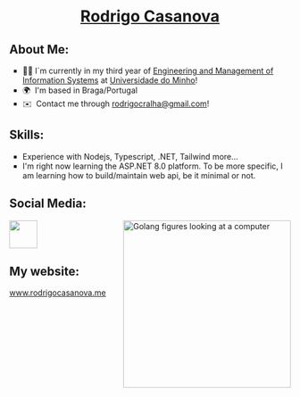 <h1 align="center"><strong><a href="https://www.linkedin.com/in/casanovarodrigo/" target="_blank" rel="external">Rodrigo Casanova</a></strong></h1>

<h2>About Me:</h2>

<ul type="square">
  <li>👨‍🎓  I´m currently in my third year of <ins>Engineering and Management of Information Systems</ins> at <a href="https://www.uminho.pt/EN" rel="external" traget="_blank">Universidade do Minho</a>!</li>
  <li>🌍  I'm based in Braga/Portugal </li>
  <li>✉️  Contact me through <a href = "mailto:rodrigocralha@gmail.com">rodrigocralha@gmail.com</a>!</li>
</ul>

<h2>Skills:</h2>
<ul type="square">
  <li>Experience with Nodejs, Typescript, .NET, Tailwind more...</li>
  <li>I'm right now learning the ASP.NET 8.0 platform. To be more specific, I am learning how to build/maintain web api, be it minimal or not.</li>
</ul>


<h2>Social Media:</h2>

<img src="https://opensource.com/sites/default/files/uploads/image4.png" alt="Golang figures looking at a computer" width="300" align="right">

<p align="left"><a href="https://www.linkedin.com/in/casanovarodrigo" target="_blank" rel="noreferrer"><img src="https://raw.githubusercontent.com/danielcranney/readme-generator/main/public/icons/socials/linkedin.svg" width="50" height="50" /></a></p>

<h2>My website:</h2>
<a href="https://rodrigocasanova.me" target="_blank" rel="external">www.rodrigocasanova.me</a>




